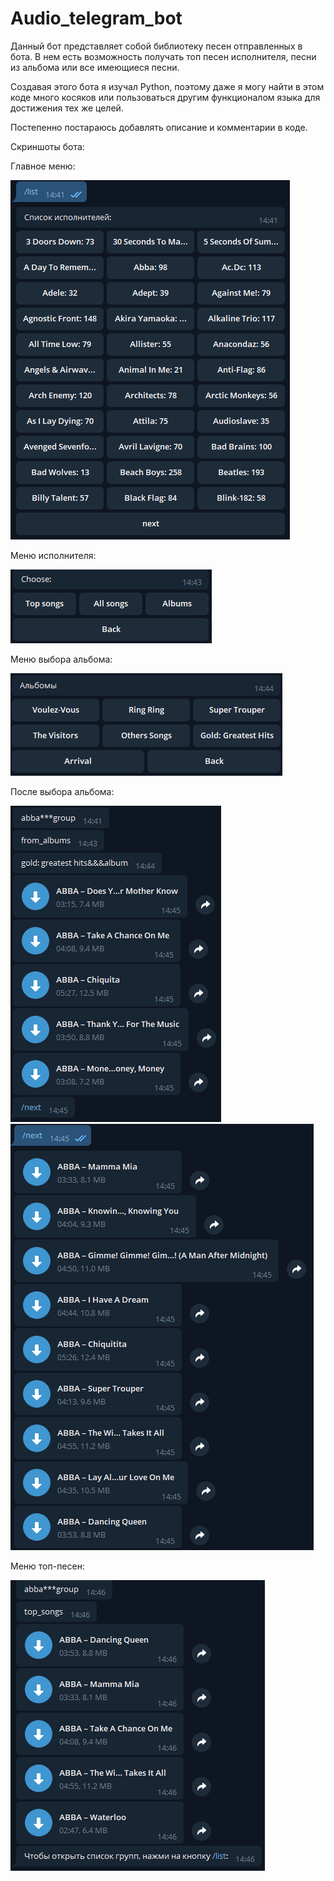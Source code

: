 # Audio_telegram_bot
Данный бот представляет собой библиотеку песен отправленных в бота. В нем есть возможность получать топ песен исполнителя, песни из альбома или все имеющиеся песни.

Создавая этого бота я изучал Python, поэтому даже я могу найти в этом коде много косяков или пользоваться другим функционалом языка для достижения тех же целей.

Постепенно постараюсь добавлять описание и комментарии в коде.

Скриншоты бота:

Главное меню:

![alt text](https://github.com/baddll/Audio_telegram_bot/blob/master/screenshorts/%D0%98%D1%81%D0%BF%D0%BE%D0%BB%D0%BD%D0%B8%D1%82%D0%B5%D0%BB%D0%B8.PNG)

Меню исполнителя:

![alt text](https://github.com/baddll/Audio_telegram_bot/blob/master/screenshorts/%D0%9C%D0%B5%D0%BD%D1%8E%20%D0%B8%D1%81%D0%BF%D0%BE%D0%BB%D0%BD%D0%B8%D1%82%D0%B5%D0%BB%D1%8F.PNG)

Меню выбора альбома:

![alt text](https://github.com/baddll/Audio_telegram_bot/blob/master/screenshorts/%D0%90%D0%BB%D1%8C%D0%B1%D0%BE%D0%BC%D1%8B%20%D0%B8%D1%81%D0%BF%D0%BE%D0%BB%D0%BD%D0%B8%D1%82%D0%B5%D0%BB%D1%8F.PNG)

После выбора альбома:

![alt text](https://github.com/baddll/Audio_telegram_bot/blob/master/screenshorts/%D0%9F%D0%B5%D1%81%D0%BD%D0%B8%20%D0%B8%D0%B7%20%D0%B0%D0%BB%D1%8C%D0%B1%D0%BE%D0%BC%D0%B0%201.PNG)
![alt text](https://github.com/baddll/Audio_telegram_bot/blob/master/screenshorts/%D0%9F%D0%B5%D1%81%D0%BD%D0%B8%20%D0%B8%D0%B7%20%D0%B0%D0%BB%D1%8C%D0%B1%D0%BE%D0%BC%D0%B0%202.PNG)

Меню топ-песен:

![alt text](https://github.com/baddll/Audio_telegram_bot/blob/master/screenshorts/%D0%A2%D0%BE%D0%BF.PNG?raw=true)
